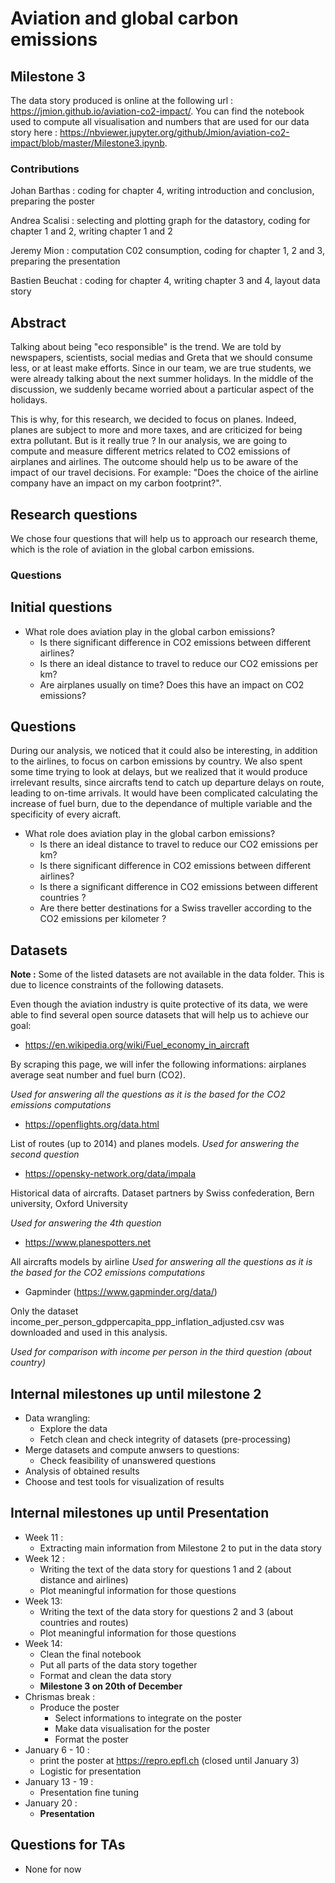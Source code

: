 # Aviation and global carbon emissions

## Milestone 3
The data story produced is online at the following url : https://jmion.github.io/aviation-co2-impact/.
You can find the notebook used to compute all visualisation and numbers that are used for our data story here : https://nbviewer.jupyter.org/github/Jmion/aviation-co2-impact/blob/master/Milestone3.ipynb.

### Contributions
Johan Barthas   : coding for chapter 4, writing introduction and conclusion, preparing the poster

Andrea Scalisi  : selecting and plotting graph for the datastory, coding for chapter 1 and 2, writing chapter 1 and 2

Jeremy Mion     : computation C02 consumption, coding for chapter 1, 2 and 3, preparing the presentation

Bastien Beuchat : coding for chapter 4, writing chapter 3 and 4, layout data story


## Abstract

Talking about being "eco responsible" is the trend. We are told by newspapers, scientists, social medias and Greta that we should consume less, or at least make efforts. Since in our team, we are true students, we were already talking about the next summer holidays. In the middle of the discussion, we suddenly became worried about a particular aspect of the holidays.

This is why, for this research, we decided to focus on planes. Indeed, planes are subject to more and more taxes, and are criticized for being extra pollutant. But is it really true ? In our analysis, we are going to compute and measure different metrics related to CO2 emissions of airplanes and airlines. The outcome should help us to be aware of the impact of our travel decisions. For example: "Does the choice of the airline company have an impact on my carbon footprint?".

## Research questions

We chose four questions that will help us to approach our research theme, which is the role of aviation in the global carbon emissions.

### Questions

## Initial questions

* What role does aviation play in the global carbon emissions?
  * Is there significant difference in CO2 emissions between different airlines?
  * Is there an ideal distance to travel to reduce our CO2 emissions per km?
  * Are airplanes usually on time? Does this have an impact on CO2 emissions?
  
## Questions

During our analysis, we noticed that it could also be interesting, in addition to the airlines, to focus on carbon emissions by country. We also spent some time trying to look at delays, but we realized that it would produce irrelevant results, since aircrafts tend to catch up departure delays on route, leading to on-time arrivals. It would have been complicated calculating the increase of fuel burn, due to the dependance of multiple variable and the specificity of every aicraft.

* What role does aviation play in the global carbon emissions?
  * Is there an ideal distance to travel to reduce our CO2 emissions per km?
  * Is there significant difference in CO2 emissions between different airlines?
  * Is there a significant difference in CO2 emissions between different countries ?
  * Are there better destinations for a Swiss traveller according to the CO2 emissions per kilometer ? 

## Datasets

**Note :** Some of the listed datasets are not available in the data folder. This is due to licence constraints of the following datasets.

Even though the aviation industry is quite protective of its data, we were able to find several open source datasets that will help us to achieve our goal:

* https://en.wikipedia.org/wiki/Fuel_economy_in_aircraft

By scraping this page, we will infer the following informations: airplanes average seat number and fuel burn (CO2). 

*Used for answering all the questions as it is the based for the CO2 emissions computations*

* https://openflights.org/data.html

List of routes (up to 2014) and planes models. *Used for answering the second question*

* https://opensky-network.org/data/impala

Historical data of aircrafts. Dataset partners by Swiss confederation, Bern university, Oxford University 

*Used for answering the 4th question*

* https://www.planespotters.net

All aircrafts models by airline *Used for answering all the questions as it is the based for the CO2 emissions computations*

* Gapminder (https://www.gapminder.org/data/)

Only the dataset income_per_person_gdppercapita_ppp_inflation_adjusted.csv was downloaded and used in this analysis.

*Used for comparison with income per person in the third question (about country)*

## Internal milestones up until milestone 2

* Data wrangling:
  * Explore the data
  * Fetch clean and check integrity of datasets (pre-processing)
* Merge datasets and compute anwsers to questions:
  * Check feasibility of unanswered questions 
* Analysis of obtained results
* Choose and test tools for visualization of results

## Internal milestones up until Presentation
* Week 11 :
  * Extracting main information from Milestone 2 to put in the data story
* Week 12 :
  * Writing the text of the data story for questions 1 and 2 (about distance and airlines)
  * Plot meaningful information for those questions
* Week 13:
  * Writing the text of the data story for questions 2 and 3 (about countries and routes)
  * Plot meaningful information for those questions
* Week 14: 
  * Clean the final notebook
  * Put all parts of the data story together
  * Format and clean the data story
  * **Milestone 3 on 20th of December**
* Chrismas break :
  * Produce the poster
    * Select informations to integrate on the poster
    * Make data visualisation for the poster
    * Format the poster
* January 6 - 10 : 
  * print the poster at https://repro.epfl.ch (closed until January 3)
  * Logistic for presentation
* January 13 - 19 :
  * Presentation fine tuning
* January 20 :
  * **Presentation**

## Questions for TAs

* None for now
